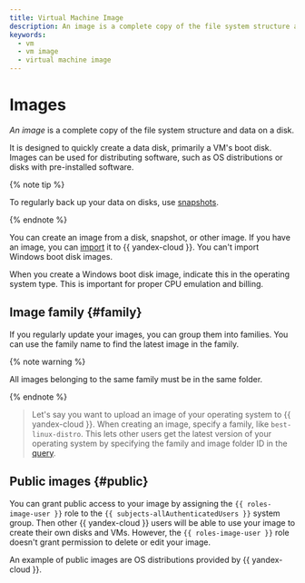 ```yaml
---
title: Virtual Machine Image
description: An image is a complete copy of the file system structure and data on a disk. It is designed to quickly create a data disk, primarily a virtual machine’s boot disk. Images can be used for distributing software, such as OS distributions or disks with pre-installed software.
keywords:
  - vm
  - vm image
  - virtual machine image
---
```


# Images

_An image_ is a complete copy of the file system structure and data on a disk.

It is designed to quickly create a data disk, primarily a VM's boot disk. Images can be used for distributing software, such as OS distributions or disks with pre-installed software.

{% note tip %}

To regularly back up your data on disks, use [snapshots](snapshot.md).

{% endnote %}

You can create an image from a disk, snapshot, or other image. If you have an image, you can [import](../operations/image-create/upload.md) it to {{ yandex-cloud }}. You can't import Windows boot disk images.

When you create a Windows boot disk image, indicate this in the operating system type. This is important for proper CPU emulation and billing.

## Image family {#family}

If you regularly update your images, you can group them into families. You can use the family name to find the latest image in the family.

{% note warning %}

All images belonging to the same family must be in the same folder.

{% endnote %}

> Let's say you want to upload an image of your operating system to {{ yandex-cloud }}. When creating an image, specify a family, like `best-linux-distro`. This lets other users get the latest version of your operating system by specifying the family and image folder ID in the [query](../api-ref/Image/getLatestByFamily).

## Public images {#public}

You can grant public access to your image by assigning the `{{ roles-image-user }}` role to the `{{ subjects-allAuthenticatedUsers }}` system group. Then other {{ yandex-cloud }} users will be able to use your image to create their own disks and VMs. However, the `{{ roles-image-user }}` role doesn't grant permission to delete or edit your image.

An example of public images are OS distributions provided by {{ yandex-cloud }}.